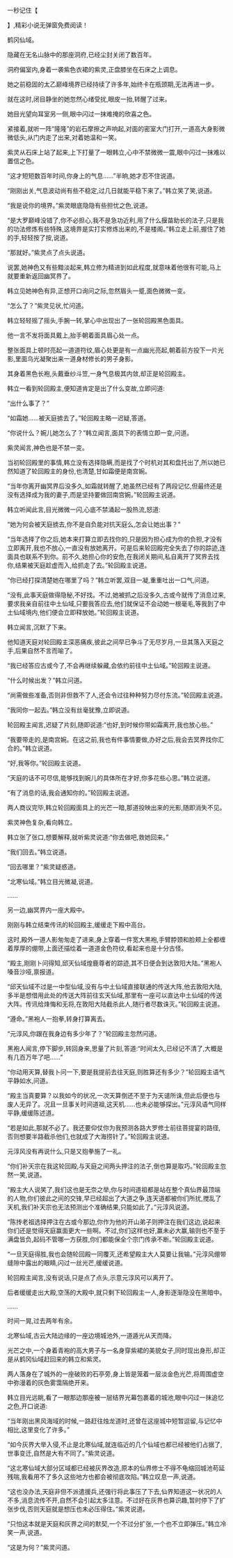 
一秒记住【

】,精彩小说无弹窗免费阅读！

鹤冈仙域。

隐藏在无名山脉中的那座洞府,已经尘封关闭了数百年。

洞府偏室内,身着一袭紫色衣裙的紫灵,正盘膝坐在石床之上调息。

她之前稳固的太乙巅峰境界已经持续了许多年,始终卡在瓶颈期,无法再进一步。

就在这时,闭目静坐的她忽然心绪受扰,眼皮一抬,转醒了过来。

她目光望向耳室另一侧,眼中闪过一抹难掩的欣喜之色。

紧接着,就听一阵“隆隆”的岩石摩擦之声响起,对面的密室大门打开,一道高大身影微微低头,从门内走了出来,对着她温和一笑。

紫灵从石床上站了起来,上下打量了一眼韩立,心中不禁微微一震,眼中闪过一抹难以置信之色。

“这才短短数百年时间,你身上的气息……”半晌,她才忍不住说道。

“刚刚出关,气息波动尚有些不稳定,过几日就能平稳下来了。”韩立笑了笑,说道。

“我是说你的境界。”紫灵眼底隐隐有些担忧之色,说道。

“是大罗巅峰没错了,你不必担心,我不是急功近利,用了什么揠苗助长的法子,只是我的功法修炼有些特殊,这境界是实打实修炼出来的,不是楼阁。”韩立走上前,握住了她的手,轻轻按了按,说道。

“那就好。”紫灵点了点头说道。

说罢,她神色又有些黯淡起来,韩立修为精进到如此程度,就意味着他很有可能,马上就要重新返回幽冥界了。

韩立见她神色有异,正想开口询问之际,忽然眉头一蹙,面色微微一变。

“怎么了？”紫灵见状,忙问道。

韩立轻轻摇了摇头,手腕一转,掌心中出现出了一张轮回殿黑色面具。

他一言不发将面具戴上,抬手朝着面具眉心处一点。

整张面具上顿时亮起一道道符纹,眉心处更是有一点幽光亮起,朝着前方投下一片光影,里面乌光凝聚出来一道身材修长的男子身影。

其身着黑色长袍,头戴垂纱斗笠,一身气息极其内敛,却正是轮回殿主。

韩立一看到轮回殿主,便知道肯定是出了什么变故,立即问道:

“出什么事了？”

“如霜她……被天庭掳去了。”轮回殿主略一迟疑,答道。

“你说什么？婉儿她怎么了？”韩立闻言,面具下的表情立即一变,问道。

紫灵闻言,神色也是不禁一变。

当初轮回殿里的事情,韩立没有选择隐瞒,而是找了个时机对其和盘托出了,所以她已然知道了轮回殿主的身份,也清楚,甘如霜便是南宫婉。

“当年你离开幽冥界后没多久,如霜就转醒了,她虽然已经有了两段记忆,但最终还是没有选择成为我的妻子,而是坚持要做回南宫婉。”轮回殿主说道。

韩立听闻此言,目光微微一闪,心底不禁涌起一股热流,怒道:

“她为何会被天庭掳去,你不是自负能对抗天庭么,怎会让她出事？”

“当年选择了你之后,她本来打算立即去找你的,只是因为担心成为你的负担,才没有立即离开,我也不放心,一直没有放她离开。可是后来轮回殿完全失去了你的踪迹,连面具也联系不到你。前不久,她担心你的安危,在我闭关期间,私自离开了冥界去找你,结果被天庭趁虚而入,给抓走了去。”轮回殿主说道。

“你已经打探清楚她在哪里了吗？”韩立听罢,双目一凝,重重吐出一口气,问道。

“没有,此事天庭做得隐秘,不好找。不过,她被抓之后没多久,古或今就传了消息过来,要求我亲自前往中土仙域,只要我答应去,他们就保证不会动她一根毫毛,等我到了中土仙域境内,他们便会立即释放她。”轮回殿主说道。

韩立闻言,沉默了下来。

他知道天庭对轮回殿主深恶痛疾,彼此之间早已争斗了无尽岁月,一旦其落入天庭之手,后果自然不言而喻了。

“我已经答应古或今了,不会再继续躲藏,会依约前往中土仙域。”轮回殿主说道。

“什么时候出发？”韩立问道。

“尚需做些准备,否则非但救不了人,还会令过往种种努力尽付东流。”轮回殿主说道。

“我同你一起去。”韩立没有丝毫犹豫,立即说道。

轮回殿主闻言,迟疑了片刻,随即说道:“也好,到时候你带如霜离开,我也放心些。”

“我要带走的,是南宫婉。在这之前,我也有件事情要做,办好之后,我会去冥界找你汇合的。”韩立说道。

“好,我等你。”轮回殿主说道。

“天庭的话不可尽信,能够找到婉儿的具体所在才好,你多花些心思。”韩立说道。

“有了消息的话,我会通知你的。”轮回殿主说道。

两人商议完毕,韩立轮回殿面具上的光芒一暗,那道投映出来的光影,随即消失不见。

紫灵神色复杂,看向韩立。

韩立张了张口,想要解释,就听紫灵说道:“你去做吧,救她回来。”

“我们回去。”韩立说道。

“回去哪里？”紫灵疑惑道。

“北寒仙域。”韩立目光微凝,说道。

……

另一边,幽冥界内一座大殿中。

刚刚与韩立结束传讯的轮回殿主,缓缓走下殿中高台。

这时,殿外一道人影匆匆走了进来,身上穿着一件宽大黑袍,手臂脖颈和脸颊上全都缠着厚厚的绷带,上面还描绘着一道道金色符纹,看起来也是十分古怪。

“殿主,刚刚卜问得知,邱天仙域煌鹿尊者的踪迹,其不日便会到达敦阳大陆。”黑袍人嗓音沙哑,禀报道。

“邱天仙域不过是一中型仙域,没有与中土仙域直接联通的传送大阵,他去敦阳大陆,多半是想借用此处的传送大阵前往玄天仙域,那里有一座可以直达中土仙域的传送大阵。传讯给烽悔和无将,在敦阳大陆截杀此人,随行者尽数诛灭。”轮回殿主说道。

“遵命。”黑袍人一抱拳,转身打算离去。

“元淳风,你跟在我身边有多少年了？”轮回殿主忽然问道。

黑袍人闻言,停下脚步,转回身来,思量了片刻,答道:“时间太久,已经记不清了,大概是有几百万年了吧……”

“你动用天算,替我卜问一下,要是我提前去往天庭,则胜算还有多少？”轮回殿主语气平静如水,问道。

“殿主当真要算？以我如今的状况,一次天算倒还不至于为天谴所诛,但此后便也与废人无异了。况且一旦事关时间道祖,这天机……也未必能够探出。”元淳风语气同样平静,缓缓陈述道。

“若是如此,那就不必了。我还要仰仗你为我预测各路大罗修士前往菩提宴的路径,否则想要半路截杀他们,也就成了大海捞针了。”轮回殿主说道。

元淳风没有再说什么,只是又抱拳施了一礼。

“你们补天宗在我这轮回殿,与天庭之间两头押注的法子,倒也算是取巧。”轮回殿主忽然一笑,说道。

“殿主大人说笑了,我们这也是无奈之举,你与时间道祖都是站在整个真仙界最顶端的人物,你们彼此之间的交锋,早已经超出了大道之争,连天道都被你们所扰,搅乱了天机,我们补天宗也无法预测出个准确结果,只能如此了。”元淳风说道。

“陈抟老祖选择押注在古或今那边,你作为他的开山弟子则押注在我们这边,说起来你们还是觉得天庭赢面更大一些啊。不过,你们这样也好,赢未必大赢,输则也不至于满盘皆负,起码不管哪一方获胜,你们都能保全个宗门传承不断。”轮回殿主说道。

“一旦天庭得胜,我也会随轮回殿一同覆灭,还希望殿主大人莫要让我输。”元淳风绷带缝隙中露出的眼睛,闪过一丝光芒,缓缓说道。

轮回殿主闻言,没有说话,只是点了点头,示意元淳风可以离开了。

后者缓缓走出大殿,空荡的大殿中,就只剩下轮回殿主一人,身影逐渐隐没在黑暗中。

……

时间一晃,过去两年有余。

北寒仙域,古云大陆边缘的一座边境城池外,一道遁光从天而降。

光芒之中,一个身着青袍的高大男子与一名身穿紫裙的美貌女子,同时现出身形,却正是从鹤冈仙域赶回来的韩立和紫灵。

两人落身在了城外的一座破败的石亭旁,身上皆是笼着一层淡金色光芒,将周围虚空中弥漫着的灰色雾霭隔绝开来。

韩立目光远眺,看了一眼那边那座被一层结界光幕包裹着的城池,眼中闪过一抹追忆之色,开口说道:

“当年刚出黑风海域的时候,一路赶往烛龙道时,还曾在这座城中短暂逗留,与记忆中相比,这里变化了许多。”

“如今灰界大举入侵,不止是北寒仙域,就连临近的几个仙域也都已经被他们占据了,世事变迁,自然是大有不同了。”紫灵说道。

“这北寒仙域大部分区域都已经被灰界改造,原本的仙界修士不得不龟缩回城池苟延残喘,我看用不了多久这些地方也都会被彻底攻陷。”韩立叹息一声,说道。

“这也没办法,天庭非但不派遣援兵,还强行将此事压了下去,仙界知道这一状况的人不多,消息流传不开,自然不会引起太多注意。不过好在灰界也算识趣,暂时停下了扩张步伐,否则天庭就是想压也未必压得住。”紫灵说道。

“只怕这本就是天庭和灰界之间的默契,一个不过分扩张,一个也不立即弹压。”韩立冷笑一声,说道。

“这是为何？”紫灵问道。